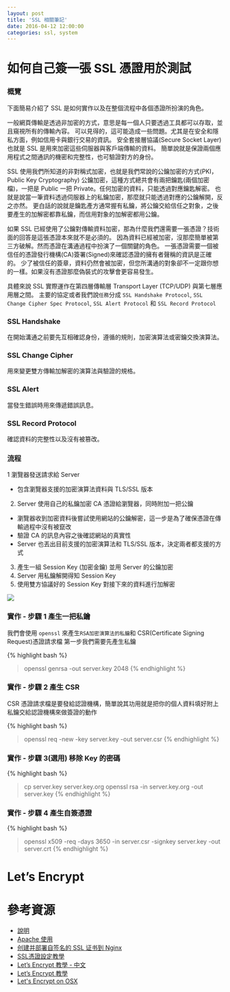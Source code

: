 ```yaml
---
layout: post
title: 'SSL 相關筆記'
date: 2016-04-12 12:00:00
categories: ssl, system
---
```


# 如何自己簽一張 SSL 憑證用於測試

### 概覽

下面簡易介紹了 SSL 是如何實作以及在整個流程中各個憑證所扮演的角色。

一般網頁傳輸是透過非加密的方式，意思是每一個人只要透過工具都可以存取，並且窺視所有的傳輸內容。
可以見得的，這可能造成一些問題。尤其是在安全和隱私方面，例如信用卡與銀行交易的資訊。
安全套接層協議(Secure Socket Layer)也就是 SSL 是用來加密這些伺服器與客戶端傳輸的資料。
簡單說就是保證兩個應用程式之間通訊的機密和完整性，也可驗證對方的身份。

SSL 使用我們所知道的非對稱式加密，也就是我們常說的公鑰加密的方式(PKI，Public Key Cryptography)
公鑰加密，這種方式總共會有兩把鑰匙(兩個加密檔)，一把是 Public 一把 Private。任何加密的資料，只能透過對應鑰匙解密。
也就是說當一筆資料透過伺服器上的私鑰加密，那麼就只能透過對應的公鑰解開，反之亦然。
更白話的說就是鑰匙產方通常握有私鑰，將公鑰交給信任之對象，之後要產生的加解密都靠私鑰，而信用對象的加解密都用公鑰。

如果 SSL 已經使用了公鑰對傳輸資料加密，那為什麼我們還需要一張憑證？技術面的回答是這張憑證本來就不是必須的。
因為資料已經被加密，沒那麼簡單被第三方破解。然而憑證在溝通過程中扮演了一個關鍵的角色。
一張憑證需要一個被信任的憑證發行機構(CA)簽署(Signed)來確認憑證的擁有者聲稱的資訊是正確的。
少了被信任的簽章，資料仍然會被加密，但您所溝通的對象卻不一定跟你想的一樣。如果沒有憑證那麼偽裝式的攻擊會更容易發生。

具體來說 SSL 實際運作在第四層傳輸層 Transport Layer (TCP/UDP) 與第七層應用層之間。
主要的協定或者我們說`任務`分成 `SSL Handshake Protocol`, `SSL Change Cipher Spec Protocol`, `SSL Alert Protocol`
和 `SSL Record Protocol`

### SSL Handshake

在開始溝通之前要先互相確認身份，遵循的規則，加密演算法或密鑰交換演算法。

### SSL Change Cipher

用來變更雙方傳輸加解密的演算法與驗證的規格。

### SSL Alert

當發生錯誤時用來傳遞錯誤訊息。

### SSL Record Protocol

確認資料的完整性以及沒有被篡改。

### 流程

1 瀏覽器發送請求給 Server
  * 包含瀏覽器支援的加密演算法資料與 TLS/SSL 版本
2. Server 使用自己的私鑰加密 CA 憑證給瀏覽器，同時附加一把公鑰
  * 瀏覽器收到加密資料後嘗試使用網站的公鑰解密，這一步是為了確保憑證在傳輸過程中沒有被竄改
  * 驗證 CA 的訊息內容之後確認網站的真實性
  * Server 也丟出目前支援的加密演算法和 TLS/SSL 版本，決定兩者都支援的方式
3. 產生一組 Session Key (加密金鑰) 並用 Server 的公鑰加密
4. Server 用私鑰解開得知 Session Key
5. 使用雙方協議好的 Session Key 對接下來的資料進行加解密

![](http://www.qa-knowhow.com/wp-content/uploads/2014/11/SSL-handshake.png)

### 實作 - 步驟 1 產生一把私鑰

我們會使用 `openssl` 來產生`RSA加密演算法的私鑰`和 CSR(Certificate Signing Request)憑證請求檔
第一步我們需要先產生私鑰

{% highlight bash %}
> openssl genrsa -out server.key 2048
{% endhighlight %}

### 實作 - 步驟 2 產生 CSR

CSR 憑證請求檔是要發給認證機構，簡單說其功用就是把你的個人資料填好附上私鑰交給認證機構來做簽證的動作

{% highlight bash %}
> openssl req -new -key server.key -out server.csr
{% endhighlight %}

### 實作 - 步驟 3(選用) 移除 Key 的密碼

{% highlight bash %}
> cp server.key server.key.org
> openssl rsa -in server.key.org -out server.key
{% endhighlight %}

### 實作 - 步驟 4 產生自簽憑證

{% highlight bash %}
> openssl x509 -req -days 3650 -in server.csr -signkey server.key -out server.crt
{% endhighlight %}

# Let’s Encrypt


# 參考資源

* [說明](http://www.qa-knowhow.com/?p=713)
* [Apache 使用](http://www.akadia.com/services/ssh_test_certificate.html)
* [创建并部署自签名的 SSL 证书到 Nginx](https://hinine.com/create-and-deploy-a-self-signed-ssl-certificate-to-nginx/)
* [SSL憑證設定教學](http://blog.faq-book.com/?p=92)
* [Let’s Encrypt 教學 - 中文](https://blog.dg-space.com/2015/12/setup-lets-encrypt-free-ssl-on-virtual-web-hosting.html)
* [Let’s Encrypt 教學](https://letsencrypt.org/getting-started/)
* [Let's Encrypt on OSX](https://community.letsencrypt.org/t/installing-and-configuring-letsencrypt-on-a-mac-os-x-client-server/8407)
